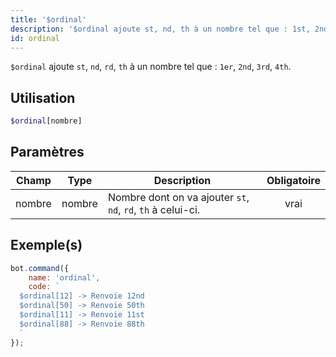 ```yaml
---
title: '$ordinal'
description: '$ordinal ajoute st, nd, th à un nombre tel que : 1st, 2nd, 3rd, 4th.'
id: ordinal
---
```


`$ordinal` ajoute `st`, `nd`, `rd`, `th` à un nombre tel que : `1er`, `2nd`, `3rd`, `4th`.

## Utilisation

```php
$ordinal[nombre]
```

## Paramètres

| Champ  | Type   | Description                                                  | Obligatoire |
| ------ | ------ | ------------------------------------------------------------ |:-----------:|
| nombre | nombre | Nombre dont on va ajouter `st`, `nd`, `rd`, `th` à celui-ci. |    vrai     |

## Exemple(s)

```javascript
bot.command({
    name: 'ordinal',
    code: `
  $ordinal[12] -> Renvoie 12nd 
  $ordinal[50] -> Renvoie 50th
  $ordinal[11] -> Renvoie 11st
  $ordinal[88] -> Renvoie 88th
  `
});
```
